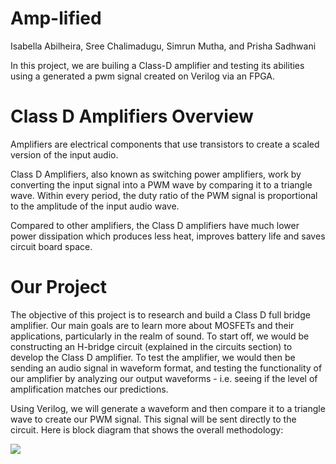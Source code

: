 # Amp-lified

Isabella Abilheira, Sree Chalimadugu, Simrun Mutha, and Prisha Sadhwani

In this project, we are builing a Class-D amplifier and testing its abilities using a generated a pwm signal created on Verilog via an FPGA.

# Class D Amplifiers Overview

Amplifiers are electrical components that use transistors to create a scaled version of the input audio.

Class D Amplifiers, also known as switching power amplifiers, work by converting the input signal into a PWM wave by comparing it to a triangle wave. Within every period, the duty ratio of the PWM signal is proportional to the amplitude of the input audio wave.

Compared to other amplifiers, the Class D amplifiers have much lower power dissipation which produces less heat, improves battery life and saves circuit board space.

# Our Project

The objective of this project is to research and build a Class D full bridge amplifier. Our main goals are to learn more about MOSFETs and their applications, particularly in the realm of sound. To start off, we would be constructing an H-bridge circuit (explained in the circuits section) to develop the Class D amplifier. To test the amplifier, we would then be sending an audio signal in waveform format, and testing the functionality of our amplifier by analyzing our output waveforms - i.e. seeing if the level of amplification matches our predictions. 

Using Verilog, we will generate a waveform and then compare it to a triangle wave to create our PWM signal. This signal will be sent directly to the circuit. Here is block diagram that shows the overall methodology:


![](/images/methodolgy.jpeg)


